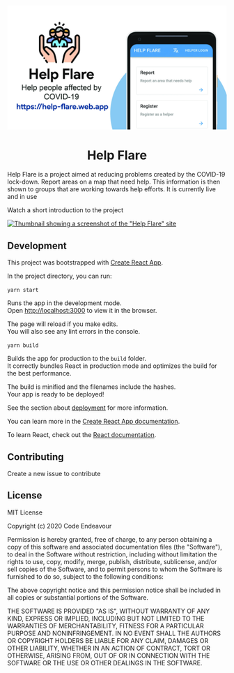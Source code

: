 ![A banner showing the "Help Flare" logo with the link and two screenshots of the app](./docs/images/banner.jpg)

<h1 align="center"><b>Help Flare</b></h1>

Help Flare is a project aimed at reducing problems created by the COVID-19 lock-down. Report areas on a map that need help. This information is then shown to groups that are working towards help efforts. It is currently live and in use

Watch a short introduction to the project

[![Thumbnail showing a screenshot of the "Help Flare" site](https://img.youtube.com/vi/EY4HCGZaF6I/0.jpg)](https://www.youtube.com/watch?v=EY4HCGZaF6I)


## Development

This project was bootstrapped with [Create React App](https://github.com/facebook/create-react-app).

In the project directory, you can run:

`yarn start`

Runs the app in the development mode.<br />
Open [http://localhost:3000](http://localhost:3000) to view it in the browser.

The page will reload if you make edits.<br />
You will also see any lint errors in the console.

`yarn build`

Builds the app for production to the `build` folder.<br />
It correctly bundles React in production mode and optimizes the build for the best performance.

The build is minified and the filenames include the hashes.<br />
Your app is ready to be deployed!

See the section about [deployment](https://facebook.github.io/create-react-app/docs/deployment) for more information.

You can learn more in the [Create React App documentation](https://facebook.github.io/create-react-app/docs/getting-started).

To learn React, check out the [React documentation](https://reactjs.org/).

## Contributing

Create a new issue to contribute

## License

MIT License

Copyright (c) 2020 Code Endeavour

Permission is hereby granted, free of charge, to any person obtaining a copy
of this software and associated documentation files (the "Software"), to deal
in the Software without restriction, including without limitation the rights
to use, copy, modify, merge, publish, distribute, sublicense, and/or sell
copies of the Software, and to permit persons to whom the Software is
furnished to do so, subject to the following conditions:

The above copyright notice and this permission notice shall be included in all
copies or substantial portions of the Software.

THE SOFTWARE IS PROVIDED "AS IS", WITHOUT WARRANTY OF ANY KIND, EXPRESS OR
IMPLIED, INCLUDING BUT NOT LIMITED TO THE WARRANTIES OF MERCHANTABILITY,
FITNESS FOR A PARTICULAR PURPOSE AND NONINFRINGEMENT. IN NO EVENT SHALL THE
AUTHORS OR COPYRIGHT HOLDERS BE LIABLE FOR ANY CLAIM, DAMAGES OR OTHER
LIABILITY, WHETHER IN AN ACTION OF CONTRACT, TORT OR OTHERWISE, ARISING FROM,
OUT OF OR IN CONNECTION WITH THE SOFTWARE OR THE USE OR OTHER DEALINGS IN THE
SOFTWARE.